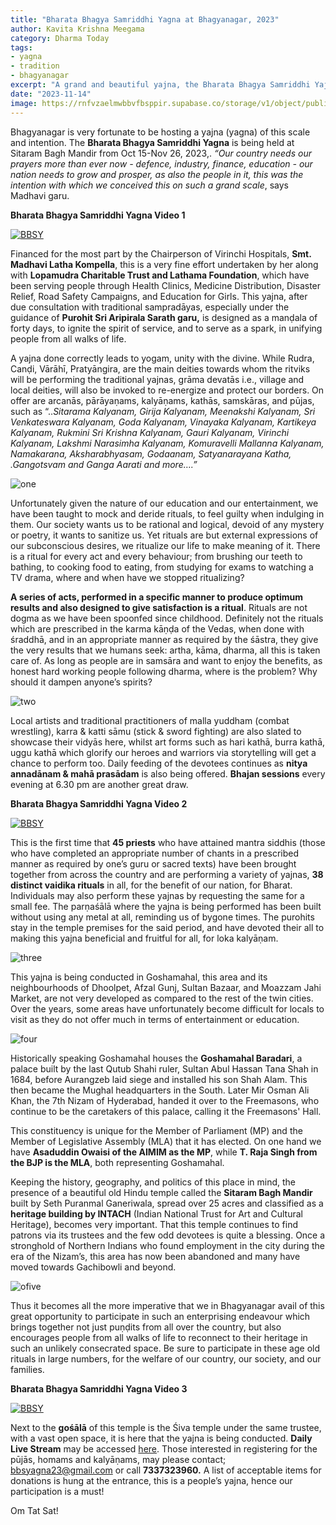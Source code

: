 ```yaml
---
title: "Bharata Bhagya Samriddhi Yagna at Bhagyanagar, 2023" 
author: Kavita Krishna Meegama
category: Dharma Today
tags: 
- yagna 
- tradition
- bhagyanagar
excerpt: "A grand and beautiful yajna, the Bharata Bhagya Samriddhi Yajna, is being conducted in the Sitaram Bagh Temple premises in Goshamahal, Bhagyanagar until Nov 26th 2023."
date: "2023-11-14"
image: https://rnfvzaelmwbbvfbsppir.supabase.co/storage/v1/object/public/brhatwebsite/05dhiti/samriddhiyagna/samriddhiyagna.webp
---
```


Bhagyanagar is very fortunate to be hosting a yajna (yagna) of this scale and intention. The **Bharata Bhagya Samriddhi Yagna** is being held at Sitaram Bagh Mandir from Oct 15-Nov 26, 2023,. _“Our country needs our prayers more than ever now - defence, industry, finance, education - our nation needs to grow and prosper, as also the people in it, this was the intention with which we conceived this on such a grand scale_, says Madhavi garu. 

**Bharata Bhagya Samriddhi Yagna Video 1**

[![BBSY](https://img.youtube.com/vi/pT3TZMl9pak/0.jpg)](https://www.youtube.com/watch?v=pT3TZMl9pak)

Financed for the most part by the Chairperson of Virinchi Hospitals, **Smt. Madhavi Latha Kompella**, this is a very fine effort undertaken by her along with **Lopamudra Charitable Trust and Lathama Foundation**, which have been serving people through Health Clinics, Medicine Distribution, Disaster Relief, Road Safety Campaigns, and Education for Girls. This yajna, after due consultation with traditional sampradāyas, especially under the guidance of **Purohit Sri Aripirala Sarath garu,** is designed as a manḍala of forty days,  to ignite the spirit of service, and to serve as a spark, in unifying people from all walks of life. 

A yajna done correctly leads to yogam, unity with the divine. While Rudra, Canḍi, Vārāhī, Pratyāngira,  are  the main deities towards whom the ritviks will be performing the traditional yajnas, grāma devatās i.e., village and local deities, will also be invoked to re-energize and protect our borders. On offer are arcanās, pārāyaṇams, kalyāṇams, kathās, samskāras, and pūjas, such as “.._Sitarama Kalyanam, Girija Kalyanam, Meenakshi Kalyanam, Sri Venkateswara Kalyanam, Goda Kalyanam, Vinayaka Kalyanam, Kartikeya Kalyanam, Rukmini Sri Krishna Kalyanam, Gauri Kalyanam, Virinchi Kalyanam, Lakshmi Narasimha Kalyanam, Komuravelli Mallanna Kalyanam, Namakarana, Aksharabhyasam, Godaanam, Satyanarayana Katha, .Gangotsvam and Ganga Aarati and more….”_

<img class="imageclass" src="https://rnfvzaelmwbbvfbsppir.supabase.co/storage/v1/object/public/brhatwebsite/05dhiti/samriddhiyagna/samriddhiyagna1.webp" alt="one"/>

Unfortunately given the nature of our education and our entertainment, we have been taught to mock and deride rituals, to feel guilty when indulging in them. Our society wants us to be rational and logical, devoid of any mystery or poetry, it wants to sanitize us. Yet rituals are but external expressions of our subconscious desires, we ritualize our life to make meaning of it. There is a ritual for every act and every behaviour; from brushing our teeth to bathing, to cooking food to eating, from studying for exams to watching a TV drama, where and when have we stopped ritualizing? 

**A series of acts, performed in a specific manner to produce optimum results and also designed to give satisfaction is a ritual**. Rituals are not dogma as we have been spoonfed since childhood. Definitely not the rituals which are prescribed in the karma kāṇḍa of the Vedas, when done with śraddhā, and in an appropriate manner as required by the śāstra, they give the very results that we humans seek: artha, kāma, dharma, all this is taken care of. As long as people are in samsāra and want to enjoy the benefits, as honest hard working people following dharma, where is the problem? Why should it dampen anyone’s spirits?

<img class="imageclass" src="https://rnfvzaelmwbbvfbsppir.supabase.co/storage/v1/object/public/brhatwebsite/05dhiti/samriddhiyagna/samriddhiyagna2.webp" alt="two"/>

Local artists and traditional practitioners of malla yuddham (combat wrestling), karra & katti sāmu (stick & sword fighting) are also slated to showcase their vidyās here, whilst art forms such as hari kathā, burra kathā, uggu kathā which glorify our heroes and warriors via storytelling will get a chance to perform too. Daily feeding of the devotees continues as **nitya annadānam & mahā prasādam** is also being offered. **Bhajan sessions** every evening at 6.30 pm are another great draw.

**Bharata Bhagya Samriddhi Yagna Video 2**

[![BBSY](https://img.youtube.com/vi/TLTtAIdrYls/0.jpg)](https://www.youtube.com/watch?v=TLTtAIdrYls)

This is the first time that **45 priests** who have attained mantra siddhis (those who have completed an appropriate number of chants in a prescribed manner as required by one’s guru or sacred texts) have been brought together from across the country and are performing a variety of yajnas, **38 distinct vaidika rituals** in all, for the benefit of our nation, for Bharat. Individuals may also perform these yajnas by requesting the same for a small fee. The parṇaśālā where the yajna is being performed has been built without using any metal at all, reminding us of bygone times. The purohits stay in the temple premises for the said period, and have devoted their all to making this yajna beneficial and fruitful for all, for loka kalyāṇam.

<img class="imageclass" src="https://rnfvzaelmwbbvfbsppir.supabase.co/storage/v1/object/public/brhatwebsite/05dhiti/samriddhiyagna/samriddhiyagna3.webp" alt="three"/>

This yajna is being conducted in Goshamahal, this area and its neighbourhoods of Dhoolpet, Afzal Gunj, Sultan Bazaar, and Moazzam Jahi Market, are not very developed as compared to the rest of the twin cities. Over the years, some areas have unfortunately become difficult for locals to visit as they do not offer much in terms of entertainment or education. 

<img class="imageclass" src="https://rnfvzaelmwbbvfbsppir.supabase.co/storage/v1/object/public/brhatwebsite/05dhiti/samriddhiyagna/samriddhiyagna4.webp" alt="four"/>

Historically speaking  Goshamahal houses the **Goshamahal Baradari**, a palace built by the last Qutub Shahi ruler, Sultan Abul Hassan Tana Shah in 1684, before Aurangzeb laid siege and installed his son Shah Alam. This then became the Mughal headquarters in the South. Later Mir Osman Ali Khan, the 7th Nizam of Hyderabad, handed it over to the Freemasons, who continue to be the caretakers of this palace, calling it the Freemasons' Hall. 

This constituency is unique for the Member of Parliament (MP) and the Member of Legislative Assembly (MLA) that it has elected. On one hand we have **Asaduddin Owaisi of the AIMIM as the MP**, while **T. Raja Singh from the BJP is the MLA**, both representing Goshamahal. 

Keeping the history, geography, and politics of this place in mind, the presence of a beautiful old Hindu temple called the **Sitaram Bagh Mandir** built by Seth Puranmal Ganeriwala, spread over 25 acres and classified as a **heritage building by INTACH** (Indian National Trust for Art and Cultural Heritage), becomes very important. That this temple continues to find patrons via its trustees and the few odd devotees is quite a blessing. Once a stronghold of Northern Indians who found employment in the city during the era of the Nizam’s, this area has now been abandoned and many have moved towards Gachibowli and beyond. 

<img class="imageclass" src="https://rnfvzaelmwbbvfbsppir.supabase.co/storage/v1/object/public/brhatwebsite/05dhiti/samriddhiyagna/samriddhiyagna5.webp" alt="ofive"/>

Thus it becomes all the more imperative that we in Bhagyanagar avail of this great opportunity to participate in such an enterprising endeavour which brings together not just puṇḍits from all over the country, but also encourages people from all walks of life to reconnect to their heritage in such an unlikely consecrated space. Be sure to participate in these age old rituals in large numbers, for the welfare of our country, our society, and our families. 

**Bharata Bhagya Samriddhi Yagna Video 3**

[![BBSY](https://img.youtube.com/vi/JuelrEkDTHQ/0.jpg)](https://www.youtube.com/watch?v=JuelrEkDTHQ)

Next to the **gośālā** of this temple is the Śiva temple under the same trustee, with a vast open space, it is here that the yajna is being conducted. **Daily Live Stream** may be accessed [here](https://www.youtube.com/live/-Yj5MrNtqXk). Those interested in registering for the pūjās, homams and kalyāṇams, may please contact; bbsyagna23@gmail.com or call **7337323960.** A list of acceptable items for donations is hung at the entrance, this is a people’s yajna, hence our participation is a must! 

Om Tat Sat!

<style lang="sass">

.imageclass
	object-fit: contain
	weight: 200px
	height: 400px

</style>
